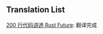 ## Translation List
[200 行代码讲透 Rust Future](https://github.com/wyfcyx/osnotes/blob/master/pl/Rust/future-in-200-lines.md): 翻译完成
